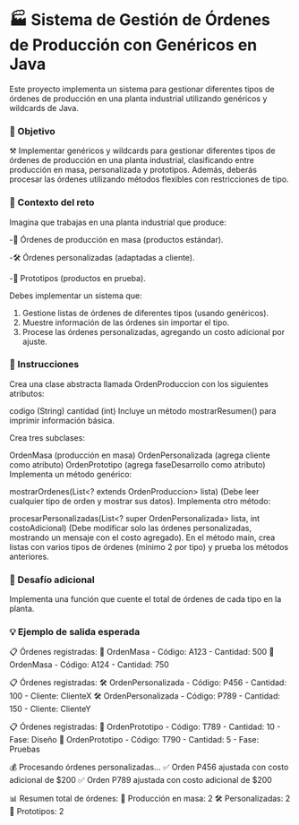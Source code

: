 # 🏭 Sistema de Gestión de Órdenes de Producción con Genéricos en Java

Este proyecto implementa un sistema para gestionar diferentes tipos de órdenes de producción en una planta industrial utilizando genéricos y wildcards de Java.

### 🎯 Objetivo
⚒️ Implementar genéricos y wildcards para gestionar diferentes tipos de órdenes de producción en una planta industrial, clasificando entre producción en masa, personalizada y prototipos.
Además, deberás procesar las órdenes utilizando métodos flexibles con restricciones de tipo.

### 🧠 Contexto del reto
Imagina que trabajas en una planta industrial que produce:

-🔧 Órdenes de producción en masa (productos estándar).

-🛠️ Órdenes personalizadas (adaptadas a cliente).

-🧪 Prototipos (productos en prueba).

Debes implementar un sistema que:

1. Gestione listas de órdenes de diferentes tipos (usando genéricos).
2. Muestre información de las órdenes sin importar el tipo.
3. Procese las órdenes personalizadas, agregando un costo adicional por ajuste.

### 📝 Instrucciones
Crea una clase abstracta llamada OrdenProduccion con los siguientes atributos:

codigo (String)
cantidad (int)
Incluye un método mostrarResumen() para imprimir información básica.

Crea tres subclases:

OrdenMasa (producción en masa)
OrdenPersonalizada (agrega cliente como atributo)
OrdenPrototipo (agrega faseDesarrollo como atributo)
Implementa un método genérico:

mostrarOrdenes(List<? extends OrdenProduccion> lista)
(Debe leer cualquier tipo de orden y mostrar sus datos).
Implementa otro método:

procesarPersonalizadas(List<? super OrdenPersonalizada> lista, int costoAdicional)
(Debe modificar solo las órdenes personalizadas, mostrando un mensaje con el costo agregado).
En el método main, crea listas con varios tipos de órdenes (mínimo 2 por tipo) y prueba los métodos anteriores.

### 💪 Desafío adicional
Implementa una función que cuente el total de órdenes de cada tipo en la planta.

### 💡 Ejemplo de salida esperada
📋 Órdenes registradas:
🔧 OrdenMasa - Código: A123 - Cantidad: 500
🔧 OrdenMasa - Código: A124 - Cantidad: 750

📋 Órdenes registradas:
🛠️ OrdenPersonalizada - Código: P456 - Cantidad: 100 - Cliente: ClienteX
🛠️ OrdenPersonalizada - Código: P789 - Cantidad: 150 - Cliente: ClienteY

📋 Órdenes registradas:
🧪 OrdenPrototipo - Código: T789 - Cantidad: 10 - Fase: Diseño
🧪 OrdenPrototipo - Código: T790 - Cantidad: 5 - Fase: Pruebas

💰 Procesando órdenes personalizadas...
✅ Orden P456 ajustada con costo adicional de $200
✅ Orden P789 ajustada con costo adicional de $200

📊 Resumen total de órdenes:
🔧 Producción en masa: 2
🛠️ Personalizadas: 2
🧪 Prototipos: 2
